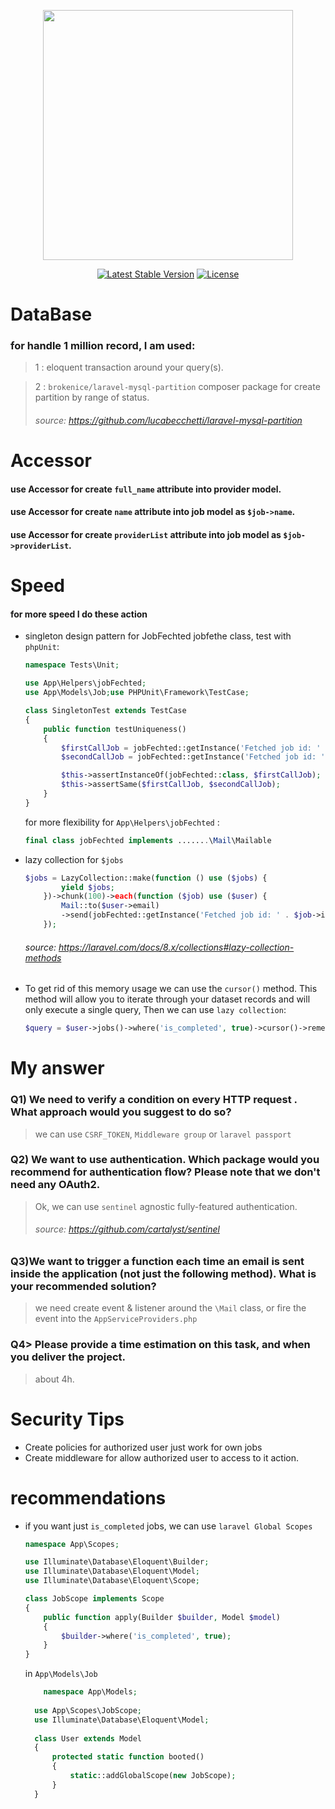<p align="center"><a href="https://laravel.com" target="_blank"><img src="https://raw.githubusercontent.com/laravel/art/master/logo-lockup/5%20SVG/2%20CMYK/1%20Full%20Color/laravel-logolockup-cmyk-red.svg" width="400"></a></p>

<p align="center">
<a href="https://packagist.org/packages/laravel/framework"><img src="https://img.shields.io/packagist/v/laravel/framework" alt="Latest Stable Version"></a>
<a href="https://packagist.org/packages/laravel/framework"><img src="https://img.shields.io/packagist/l/laravel/framework" alt="License"></a>
</p>

# DataBase

### for handle 1 million record, I am used:

> 1 : eloquent transaction around your query(s).

> 2 : `brokenice/laravel-mysql-partition` composer package for create partition by range of status.
> ###### source: https://github.com/lucabecchetti/laravel-mysql-partition

# Accessor

#### use Accessor for create `full_name` attribute into provider model.

#### use Accessor for create `name` attribute into job model as `$job->name`.

#### use Accessor for create `providerList` attribute into job model as `$job->providerList`.

# Speed

#### for more speed I do these action

* singleton design pattern for JobFechted jobfethe class, test with `phpUnit`:
    ```php
    namespace Tests\Unit;
    
    use App\Helpers\jobFechted;
    use App\Models\Job;use PHPUnit\Framework\TestCase;
    
    class SingletonTest extends TestCase
    {
        public function testUniqueness()
        {
            $firstCallJob = jobFechted::getInstance('Fetched job id: ' . Job::first()->id);
            $secondCallJob = jobFechted::getInstance('Fetched job id: ' . Job::first()->id);
    
            $this->assertInstanceOf(jobFechted::class, $firstCallJob);
            $this->assertSame($firstCallJob, $secondCallJob);
        }
    }
    ```
  for more flexibility for `App\Helpers\jobFechted` :
    ```php
    final class jobFechted implements .......\Mail\Mailable
    ```
* lazy collection for `$jobs`
    ```php
    $jobs = LazyCollection::make(function () use ($jobs) {
            yield $jobs;
        })->chunk(100)->each(function ($job) use ($user) {
            Mail::to($user->email)
            ->send(jobFechted::getInstance('Fetched job id: ' . $job->id));
        });
    ```
  ###### source: https://laravel.com/docs/8.x/collections#lazy-collection-methods
* To get rid of this memory usage we can use the `cursor()` method. This method will allow you to iterate through your
  dataset records and will only execute a single query, Then we can use `lazy collection`:

    ```php
    $query = $user->jobs()->where('is_completed', true)->cursor()->remember();
    ```

# My answer

### Q1) We need to verify a condition on every HTTP request . What approach would you suggest to do so?

> we can use `CSRF_TOKEN`, `Middleware group` or `laravel passport`

### Q2) We want to use authentication. Which package would you recommend for authentication flow? Please note that we don't need any OAuth2.

> Ok, we can use `sentinel` agnostic fully-featured authentication.
> ###### source: https://github.com/cartalyst/sentinel

### Q3)We want to trigger a function each time an email is sent inside the application (not just the following method). What is your recommended solution?

> we need create event & listener around the `\Mail` class, or fire the event into the `AppServiceProviders.php` 

### Q4> Please provide a time estimation on this task, and when you deliver the project.
> about 4h.

# Security Tips
* Create policies for authorized user just work for own jobs
* Create middleware for allow authorized user to access to it action.

# recommendations
* if you want just `is_completed` jobs, we can use `laravel Global Scopes`
    ```php
    namespace App\Scopes;
    
    use Illuminate\Database\Eloquent\Builder;
    use Illuminate\Database\Eloquent\Model;
    use Illuminate\Database\Eloquent\Scope;
    
    class JobScope implements Scope
    {
        public function apply(Builder $builder, Model $model)
        {
            $builder->where('is_completed', true);
        }
    }
    ```
  in `App\Models\Job`
  ```php 
      namespace App\Models;
    
    use App\Scopes\JobScope;
    use Illuminate\Database\Eloquent\Model;
    
    class User extends Model
    {
        protected static function booted()
        {
            static::addGlobalScope(new JobScope);
        }
    }  
  ```

